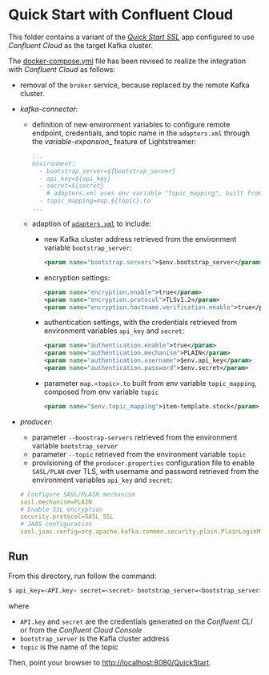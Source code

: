 # Quick Start with Confluent Cloud

This folder contains a variant of the [_Quick Start SSL_](../quickstart-ssl/README.md#quick-start-ssl) app configured to use _Confluent Cloud_ as the target Kafka cluster.

The [docker-compose.yml](docker-compose.yml) file has been revised to realize the integration with _Confluent Cloud_ as follows:

- removal of the `broker` service, because replaced by the remote Kafka cluster.
- _kafka-connector_:
  - definition of new environment variables to configure remote endpoint, credentials, and topic name in the `adapters.xml` through the _variable-expansion__ feature of Lightstreamer:
    ```yaml
    ...
    environment:
      - bootstrap_server=${bootstrap_server}
      - api_key=${api_key}
      - secret=${secret}
        # adapters.xml uses env variable "topic_mapping", built from env variable "topic"
      - topic_mapping=map.${topic}.to
    ...
    ```
  - adaption of [`adapters.xml`](./adapters.xml) to include:
    - new Kafka cluster address retrieved from the environment variable `bootstrap_server`:
      ```xml
      <param name="bootstrap.servers">$env.bootstrap_server</param>
      ```

    - encryption settings:
      ```xml
      <param name="encryption.enable">true</param>
      <param name="encryption.protocol">TLSv1.2</param>
      <param name="encryption.hostname.verification.enable">true</param>
      ```

    - authentication settings, with the credentials retrieved from environment variables `api_key` and `secret`:
      ```xml
      <param name="authentication.enable">true</param>
      <param name="authentication.mechanism">PLAIN</param>
      <param name="authentication.username">$env.api_key</param>
      <param name="authentication.password">$env.secret</param>
      ```
    - parameter `map.<topic>.to` built from env variable `topic_mapping`, composed from env variable `topic`
      ```xml
      <param name="$env.topic_mapping">item-template.stock</param>
      ```

- _producer_:
   - parameter `--boostrap-servers` retrieved from the environment variable `bootstrap_server`
   - parameter `--topic` retrieved from the environment variable `topic`
   - provisioning of the `producer.properties` configuration file to enable `SASL/PLAN` over TLS, with username and password retrieved from the environment variables `api_key` and `secret`:
    
   ```yaml
   # Configure SASL/PLAIN mechanism
   sasl.mechanism=PLAIN
   # Enable SSL encryption
   security.protocol=SASL_SSL
   # JAAS configuration
   sasl.jaas.config=org.apache.kafka.common.security.plain.PlainLoginModule required username="${api_key}" password="${secret}";
   ```  

## Run

From this directory, run follow the command:

```sh
$ api_key=<API.key> secret=<secret> bootstrap_server=<bootstrap_server> topic=<topic> ./start.sh 
```

where 
- `API.key` and `secret` are the credentials generated on the _Confluent CLI_ or from the _Confluent Cloud Console_
- `bootstrap_server` is the Kafla cluster address
- `topic` is the name of the topic

Then, point your browser to [http://localhost:8080/QuickStart](http://localhost:8080/QuickStart).
